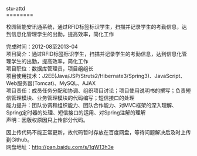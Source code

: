 stu-attd<br/>
========<br/>

校园智能安讯通系统，通过RFID标签标识学生，扫描并记录学生的考勤信息，达到信息化管理学生的出勤，提高效率，简化工作<br/>

完成时间：2012-08至2013-04<br/>
项目简介：通过RFID标签标识学生，扫描并记录学生的考勤信息，达到信息化管理学生的出勤，提高效率，简化工作<br/>
项目职位：数据库管理员，项目组组长<br/>
项目使用技术：J2EE(Java/JSP/Struts2/Hibernate3/Spring3)、JavaScript、Web服务器(Tomcat)、MySQL、AJAX<br/>
项目责任：成员任务分配和协调、组织项目讨论；项目使用说明书的撰写；负责短信管理模块、业务管理模块的代码编写；短信接口的处理<br/>
能力提升：团队协调和组织能力、团队合作能力、对MVC框架的深入理解、Spring定时器的处理、短信接口的运用、对Spring注解的理解<br/>
声明：因版权原因只上传部分代码。<br/>

因上传代码不能正常更新，故代码暂时存放在百度网盘，等待问题解决后及时上传到Github。<br/>
网盘地址：<a href="http://pan.baidu.com/s/1qW13h3e">http://pan.baidu.com/s/1qW13h3e</a>
